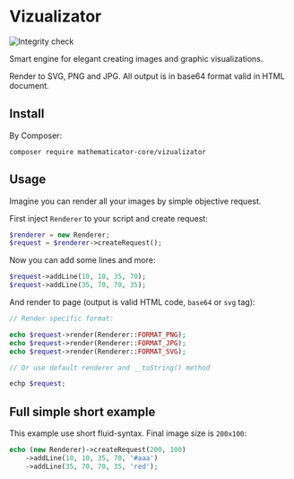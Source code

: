 Vizualizator
============

![Integrity check](https://github.com/mathematicator-core/vizualizator/workflows/Integrity%20check/badge.svg)

Smart engine for elegant creating images and graphic visualizations.

Render to SVG, PNG and JPG. All output is in base64 format valid in HTML document.

Install
-------

By Composer:

```shell
composer require mathematicator-core/vizualizator
```

Usage
-----

Imagine you can render all your images by simple objective request.

First inject `Renderer` to your script and create request:

```php
$renderer = new Renderer;
$request = $renderer->createRequest();
```

Now you can add some lines and more:

```php
$request->addLine(10, 10, 35, 70);
$request->addLine(35, 70, 70, 35);
```

And render to page (output is valid HTML code, `base64` or `svg` tag):

```php
// Render specific format:

echo $request->render(Renderer::FORMAT_PNG);
echo $request->render(Renderer::FORMAT_JPG);
echo $request->render(Renderer::FORMAT_SVG);

// Or use default renderer and __toString() method

echp $request;
```

Full simple short example
-------------------------

This example use short fluid-syntax. Final image size is `200x100`:

```php
echo (new Renderer)->createRequest(200, 100)
    ->addLine(10, 10, 35, 70, '#aaa')
    ->addLine(35, 70, 70, 35, 'red');
```

